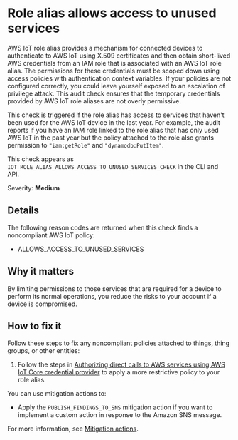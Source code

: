 # Role alias allows access to unused services<a name="audit-chk-role-alias-unused-svcs"></a>

AWS IoT role alias provides a mechanism for connected devices to authenticate to AWS IoT using X\.509 certificates and then obtain short\-lived AWS credentials from an IAM role that is associated with an AWS IoT role alias\. The permissions for these credentials must be scoped down using access policies with authentication context variables\. If your policies are not configured correctly, you could leave yourself exposed to an escalation of privilege attack\. This audit check ensures that the temporary credentials provided by AWS IoT role aliases are not overly permissive\. 

This check is triggered if the role alias has access to services that haven't been used for the AWS IoT device in the last year\. For example, the audit reports if you have an IAM role linked to the role alias that has only used AWS IoT in the past year but the policy attached to the role also grants permission to `"iam:getRole"` and `"dynamodb:PutItem"`\.

This check appears as `IOT_ROLE_ALIAS_ALLOWS_ACCESS_TO_UNUSED_SERVICES_CHECK` in the CLI and API\.

Severity: **Medium**

## Details<a name="audit-chk-role-alias-unused-svcs-details"></a>

The following reason codes are returned when this check finds a noncompliant AWS IoT policy:
+ ALLOWS\_ACCESS\_TO\_UNUSED\_SERVICES

## Why it matters<a name="audit-chk-role-alias-unused-svcs-why-it-matters"></a>

By limiting permissions to those services that are required for a device to perform its normal operations, you reduce the risks to your account if a device is compromised\.

## How to fix it<a name="audit-chk-role-alias-unused-svcs-how-to-fix"></a>

Follow these steps to fix any noncompliant policies attached to things, thing groups, or other entities:

1. Follow the steps in [Authorizing direct calls to AWS services using AWS IoT Core credential provider](authorizing-direct-aws.md) to apply a more restrictive policy to your role alias\.

You can use mitigation actions to:
+ Apply the `PUBLISH_FINDINGS_TO_SNS` mitigation action if you want to implement a custom action in response to the Amazon SNS message\. 

For more information, see [Mitigation actions](dd-mitigation-actions.md)\. 